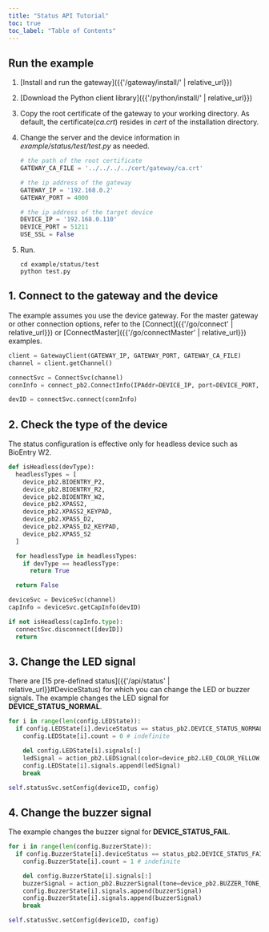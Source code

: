 ```yaml
---
title: "Status API Tutorial"
toc: true
toc_label: "Table of Contents"
---
```


## Run the example

1. [Install and run the gateway]({{'/gateway/install/' | relative_url}})
2. [Download the Python client library]({{'/python/install/' | relative_url}})
3. Copy the root certificate of the gateway to your working directory. As default, the certificate(_ca.crt_) resides in _cert_ of the installation directory. 
4. Change the server and the device information in _example/status/test/test.py_ as needed.
   
    ```python
    # the path of the root certificate
    GATEWAY_CA_FILE = '../../../../cert/gateway/ca.crt'

    # the ip address of the gateway
    GATEWAY_IP = '192.168.0.2'
    GATEWAY_PORT = 4000

    # the ip address of the target device
    DEVICE_IP = '192.168.0.110'
    DEVICE_PORT = 51211
    USE_SSL = False
    ```
5. Run.
   
    ```
    cd example/status/test
    python test.py
    ```

## 1. Connect to the gateway and the device

The example assumes you use the device gateway. For the master gateway or other connection options, refer to the [Connect]({{'/go/connect' | relative_url}}) or [ConnectMaster]({{'/go/connectMaster' | relative_url}}) examples.

  ```python
  client = GatewayClient(GATEWAY_IP, GATEWAY_PORT, GATEWAY_CA_FILE)
  channel = client.getChannel()
  
  connectSvc = ConnectSvc(channel)
  connInfo = connect_pb2.ConnectInfo(IPAddr=DEVICE_IP, port=DEVICE_PORT, useSSL=USE_SSL)

  devID = connectSvc.connect(connInfo)
  ```   

## 2. Check the type of the device

The status configuration is effective only for headless device such as BioEntry W2. 

  ```python  
  def isHeadless(devType):
    headlessTypes = [
      device_pb2.BIOENTRY_P2, 
      device_pb2.BIOENTRY_R2, 
      device_pb2.BIOENTRY_W2, 
      device_pb2.XPASS2, 
      device_pb2.XPASS2_KEYPAD, 
      device_pb2.XPASS_D2, 
      device_pb2.XPASS_D2_KEYPAD, 
      device_pb2.XPASS_S2
    ]

    for headlessType in headlessTypes:
      if devType == headlessType:
        return True

    return False

  deviceSvc = DeviceSvc(channel)
  capInfo = deviceSvc.getCapInfo(devID)

  if not isHeadless(capInfo.type):
    connectSvc.disconnect([devID])
    return
  ``` 

## 3. Change the LED signal

There are [15 pre-defined status]({{'/api/status' | relative_url}}#DeviceStatus) for which you can change the LED or buzzer signals. The example changes the LED signal for __DEVICE_STATUS_NORMAL__.

  ```python
  for i in range(len(config.LEDState)):
    if config.LEDState[i].deviceStatus == status_pb2.DEVICE_STATUS_NORMAL: # Change the LED color of the normal status to yellow
      config.LEDState[i].count = 0 # indefinite

      del config.LEDState[i].signals[:]
      ledSignal = action_pb2.LEDSignal(color=device_pb2.LED_COLOR_YELLOW, duration=2000, delay=0)
      config.LEDState[i].signals.append(ledSignal)
      break

  self.statusSvc.setConfig(deviceID, config)
  ```

## 4. Change the buzzer signal

The example changes the buzzer signal for __DEVICE_STATUS_FAIL__.

  ```python
  for i in range(len(config.BuzzerState)):
    if config.BuzzerState[i].deviceStatus == status_pb2.DEVICE_STATUS_FAIL: # Change the buzzer signal for FAIL
      config.BuzzerState[i].count = 1 # indefinite

      del config.BuzzerState[i].signals[:]
      buzzerSignal = action_pb2.BuzzerSignal(tone=device_pb2.BUZZER_TONE_HIGH, duration=500, delay=2) # 2 x 500ms beeps
      config.BuzzerState[i].signals.append(buzzerSignal)
      config.BuzzerState[i].signals.append(buzzerSignal)
      break

  self.statusSvc.setConfig(deviceID, config)
  ```